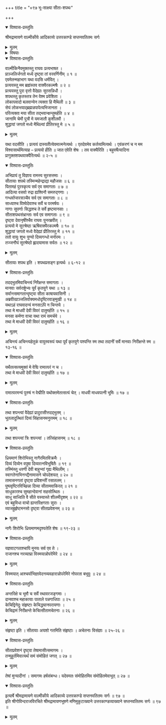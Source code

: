 +++
title = "०९७ भू-साक्ष्या सीता-शपथः"

+++

<details open><summary>विश्वास-प्रस्तुतिः</summary>

श्रीमद्रामायणे वाल्मीकीये आदिकाव्ये उत्तरकाण्डे सप्तनवतितमः सर्गः
</details>

<details><summary>मूलम्</summary>

श्रीमद्रामायणे वाल्मीकीये आदिकाव्ये उत्तरकाण्डे सप्तनवतितमः सर्गः
</details>

<details><summary>विषयाः</summary>

वाल्मीकिना सीतायाः शुद्धत्वं बोधितेन रामेण  
तं प्रति  
पूर्वम् एव शपथ-करणेन  
तच्-छुद्धत्व-ज्ञातवता ऽपि स्वेन  
लोकापवाद-भयात् तत्-परित्याग-निवेदनेन क्षमापणम् ॥ १ ॥  
तथा तं प्रति कुश-लवयोः स्व-पुत्रत्वाङ्गीकरण-पूर्वकं  
लोक-समक्षं शुद्धि-प्रसिद्धौ  
स्वस्य सीतायां प्रीति-जनन-निवेदनम् ॥ २ ॥  
श्री-राम-भाव-विज्ञानेन सीता-शपथ-दर्शनार्थं  
चतुर्-मुख-पुरस्करणेन समागतेष्व् इन्द्रादिषु  
तान् प्रति रामेण  
जनापवाद-परिहारे सत्य् एव  
वैदेह्यां स्वस्य प्रीति-समुदय-निवेदनम् ॥ ३ ॥  
ततः प्रादुर्भूतेन दिव्य-गन्धवता वायुना  
ऽऽह्लादितानां सवर्जनानां पुरतः  
सीतया त्रिवारं रामाद् अन्यस्य मनसा ऽप्य् अचिन्तने  
भूमि देव्या स्वस्य विवर-वितरण-रूप-शपथ-करणम् ॥ ४ ॥  
ततो भूतलात् प्रादुर्भूते दिव्य-सिंहासने  
सीताया उपवेशन-पूर्वकं  
रसातलं प्रविष्टायां भूमि-देव्यां  
सीताया उपरि पुष्प-वृष्टि-प्रादुर्भावः ॥ ५ ॥  
ततो देव-र्ष्यादिषु सीता-सौशील्यं प्रति  
साधु-वाद-पूर्वकं संतुष्टेषु  
सर्वैर् अपि मुहूर्तं मोहाधिगमः ॥ ६ ॥
</details>

<details open><summary>विश्वास-प्रस्तुतिः</summary>

वाल्मीकिनैवमुक्तस्तु राघवः प्रत्यभाषत ।  
प्राञ्जलिर्जगतो मध्ये दृष्ट्वा तां वरवर्णिनीम् ॥ १ ॥  
एवमेतन्महाभाग यथा वदसि धर्मवित् ।  
प्रत्ययस्तु मम ब्रह्मंस्तव वाक्यैरकल्मषैः ॥ २ ॥  
प्रत्ययस्तु पुरा वृत्तो वैदेह्याः सुरसन्निधौ ।  
शपथस्तु कृतस्तत्र तेन वेश्म प्रवेशिता ।  
लोकापवादो बलवान्येन त्यक्ता हि मैथिली ॥ ३ ॥  
सेयं लोकभयाद्ब्रह्मन्नपापेत्यभिजानता ।  
परित्यक्ता मया सीता तद्भवान्क्षन्तुमर्हति ॥ ४ ॥  
जानामि चेमौ पुत्रौ मे यमजातौ कुशीलवौ ।  
शुद्धायां जगतो मध्ये मैथिल्यां प्रीतिरस्तु मे ॥ ५ ॥
</details>

<details><summary>मूलम्</summary>

वाल्मीकिनैवमुक्तस्तु राघवः प्रत्यभाषत ।  
प्राञ्जलिर्जगतो मध्ये दृष्ट्वा तां वरवर्णिनीम् ॥ १ ॥  
एवमेतन्महाभाग यथा वदसि धर्मवित् ।  
प्रत्ययस्तु मम ब्रह्मंस्तव वाक्यैरकल्मषैः ॥ २ ॥  
प्रत्ययस्तु पुरा वृत्तो वैदेह्याः सुरसन्निधौ ।  
शपथस्तु कृतस्तत्र तेन वेश्म प्रवेशिता ।  
लोकापवादो बलवान्येन त्यक्ता हि मैथिली ॥ ३ ॥  
सेयं लोकभयाद्ब्रह्मन्नपापेत्यभिजानता ।  
परित्यक्ता मया सीता तद्भवान्क्षन्तुमर्हति ॥ ४ ॥  
जानामि चेमौ पुत्रौ मे यमजातौ कुशीलवौ ।  
शुद्धायां जगतो मध्ये मैथिल्यां प्रीतिरस्तु मे ॥ ५ ॥
</details>

यथा वदसीति । प्रत्ययं दास्यतीत्येवमात्मनेत्यर्थः । एतदेवमेव कर्तव्यमित्यर्थः । एवंकरणं च न मम विश्वासार्थमित्याह – प्रत्ययो हीति ॥ जात एवेति शेषः । तव वाक्यैरिति । बहुवर्षेत्यादिना प्रागुक्तशपथवाक्यैरित्यर्थः ॥ २-५ ॥

<details open><summary>विश्वास-प्रस्तुतिः</summary>

अभिप्रायं तु विज्ञाय रामस्य सुरसत्तमाः ।  
सीतायाः शपथे तस्मिन्महेन्द्राद्या महौजसः ॥ ६ ॥  
पितामहं पुरस्कृत्य सर्व एव समागताः ॥ ७ ॥  
आदित्या वसवो रुद्रा ह्यश्विनौ समरुद्गणाः ।  
गन्धर्वाप्सरसञ्चैव सर्व एव समागताः ॥ ८ ॥  
साध्याश्च विश्वेदेवाश्च सर्वे च परमर्षयः ।  
नागाः सुपर्णाः सिद्धाश्च ते सर्वे हृष्टमानसाः ।  
सीताशपथसंभ्रान्ताः सर्व एव समागताः ॥ ९ ॥  
दृष्ट्वा देवानृषींश्चैव राघवः पुनरब्रवीत् ।  
प्रत्ययो मे सुरश्रेष्ठा ऋषिवाक्यैरकल्मषैः ॥ १० ॥  
शुद्धायां जगतो मध्ये वैदेह्यां प्रीतिरस्तु मे ॥ ११ ॥  
ततो वायुः शुभः पुण्यो दिव्यगन्धो मनोरमः ।  
तज्जनौघं सुरश्रेष्ठो ह्लादयामास सर्वतः ॥ १२ ॥
</details>

<details><summary>मूलम्</summary>

अभिप्रायं तु विज्ञाय रामस्य सुरसत्तमाः ।  
सीतायाः शपथे तस्मिन्महेन्द्राद्या महौजसः ॥ ६ ॥  
पितामहं पुरस्कृत्य सर्व एव समागताः ॥ ७ ॥  
आदित्या वसवो रुद्रा ह्यश्विनौ समरुद्गणाः ।  
गन्धर्वाप्सरसञ्चैव सर्व एव समागताः ॥ ८ ॥  
साध्याश्च विश्वेदेवाश्च सर्वे च परमर्षयः ।  
नागाः सुपर्णाः सिद्धाश्च ते सर्वे हृष्टमानसाः ।  
सीताशपथसंभ्रान्ताः सर्व एव समागताः ॥ ९ ॥  
दृष्ट्वा देवानृषींश्चैव राघवः पुनरब्रवीत् ।  
प्रत्ययो मे सुरश्रेष्ठा ऋषिवाक्यैरकल्मषैः ॥ १० ॥  
शुद्धायां जगतो मध्ये वैदेह्यां प्रीतिरस्तु मे ॥ ११ ॥  
ततो वायुः शुभः पुण्यो दिव्यगन्धो मनोरमः ।  
तज्जनौघं सुरश्रेष्ठो ह्लादयामास सर्वतः ॥ १२ ॥
</details>

सीतायाः शपथ इति । शपथप्रसङ्ग इत्यर्थः ॥ ६-१२ ॥

<details open><summary>विश्वास-प्रस्तुतिः</summary>

तदद्भुतमिवाचिन्त्यं निरैक्षन्त समागताः ।  
मानवाः सर्वराष्ट्रेभ्यः पूर्वं कृतयुगे यथा ॥ १३ ॥  
सर्वान्त्समागतान्दृष्ट्वा सीता काषायवासिनी ।  
अब्रवीत्प्राञ्जलिर्वाक्यमधोदृष्टिरवाङ्मुखी ॥ १४ ॥  
यथाऽहं राघवादन्यं मनसाऽपि न चिन्तये ।  
तथा मे माधवी देवी विवरं दातुमर्हति ॥ १५ ॥  
मनसा कर्मणा वाचा यथा रामं समर्चये ।  
तथा मे माधवी देवी विवरं दातुमर्हति ॥ १६ ॥
</details>

<details><summary>मूलम्</summary>

तदद्भुतमिवाचिन्त्यं निरैक्षन्त समागताः ।  
मानवाः सर्वराष्ट्रेभ्यः पूर्वं कृतयुगे यथा ॥ १३ ॥  
सर्वान्त्समागतान्दृष्ट्वा सीता काषायवासिनी ।  
अब्रवीत्प्राञ्जलिर्वाक्यमधोदृष्टिरवाङ्मुखी ॥ १४ ॥  
यथाऽहं राघवादन्यं मनसाऽपि न चिन्तये ।  
तथा मे माधवी देवी विवरं दातुमर्हति ॥ १५ ॥  
मनसा कर्मणा वाचा यथा रामं समर्चये ।  
तथा मे माधवी देवी विवरं दातुमर्हति ॥ १६ ॥
</details>

अचिन्त्यं अचिन्त्यहेतुकं वायुस्वरूपं यथा पूर्वं कृतयुगे पश्यन्ति स्म तथा तदानीं सर्वे मानवाः निरीक्षन्ते स्म ॥ १३-१६ ॥

<details open><summary>विश्वास-प्रस्तुतिः</summary>

यथैतत्सत्यमुक्तं मे वेद्मि रामात्परं न च ।  
तथा मे माधवी देवी विवरं दातुमर्हति ॥ १७ ॥
</details>

<details><summary>मूलम्</summary>

यथैतत्सत्यमुक्तं मे वेद्मि रामात्परं न च ।  
तथा मे माधवी देवी विवरं दातुमर्हति ॥ १७ ॥
</details>

रामात्परमन्यं पुरुषं न वेद्मीति यथोक्तमेतत्सत्यं चेत् । माधवी माधवपत्नी भूमिः ॥ १७ ॥

<details open><summary>विश्वास-प्रस्तुतिः</summary>

तथा शपन्त्यां वैदेह्यां प्रादुरासीत्तदद्भुतम् ।  
भूतलादुत्थितं दिव्यं सिंहासनमनुत्तमम् ॥ १८ ॥
</details>

<details><summary>मूलम्</summary>

तथा शपन्त्यां वैदेह्यां प्रादुरासीत्तदद्भुतम् ।  
भूतलादुत्थितं दिव्यं सिंहासनमनुत्तमम् ॥ १८ ॥
</details>

तथा शपन्त्यां त्रिः शपन्त्यां । तत्सिंहासनम् ॥ १८ ॥

<details open><summary>विश्वास-प्रस्तुतिः</summary>

ध्रियमाणं शिरोभिस्तु नागैरमितविक्रमैः ।  
दिव्यं दिव्येन वपुषा दिव्यरत्नविभूषितैः ॥ १९ ॥  
तस्मिंस्तु धरणी देवी बाहुभ्यां गृह्य मैथिलीम् ।  
स्वागतेनाभिनन्द्यैनामासने चोपदेशयत् ॥ २० ॥  
तामासनगतां दृष्ट्वा प्रविशन्तीं रसातलम् ।  
पुष्पवृष्टिरविच्छिन्ना दिव्या सीतामवाकिरत् ॥ २१ ॥  
साधुकारश्च सुमहान्देवानां सहसोत्थितः ।  
साधु साध्विति वै सीते यस्यास्ते शीलमीदृशम् ॥ २२ ॥  
एवं बहुविधा वाचो ह्यन्तरिक्षगताः सुराः ।  
व्याजह्रुर्हृष्टमनसो दृष्ट्वा सीताप्रवेशनम् ॥ २३ ॥
</details>

<details><summary>मूलम्</summary>

ध्रियमाणं शिरोभिस्तु नागैरमितविक्रमैः ।  
दिव्यं दिव्येन वपुषा दिव्यरत्नविभूषितैः ॥ १९ ॥  
तस्मिंस्तु धरणी देवी बाहुभ्यां गृह्य मैथिलीम् ।  
स्वागतेनाभिनन्द्यैनामासने चोपदेशयत् ॥ २० ॥  
तामासनगतां दृष्ट्वा प्रविशन्तीं रसातलम् ।  
पुष्पवृष्टिरविच्छिन्ना दिव्या सीतामवाकिरत् ॥ २१ ॥  
साधुकारश्च सुमहान्देवानां सहसोत्थितः ।  
साधु साध्विति वै सीते यस्यास्ते शीलमीदृशम् ॥ २२ ॥  
एवं बहुविधा वाचो ह्यन्तरिक्षगताः सुराः ।  
व्याजह्रुर्हृष्टमनसो दृष्ट्वा सीताप्रवेशनम् ॥ २३ ॥
</details>

नागैः शिरोभिः ध्रियमाणमदृश्यतेति शेषः ॥ १९-२३ ॥

<details open><summary>विश्वास-प्रस्तुतिः</summary>

यज्ञवाटगताश्चापि मुनयः सर्व एव ते ।  
राजानश्च नरव्याघ्रा विस्मयान्नोपरेमिरे ॥ २४ ॥
</details>

<details><summary>मूलम्</summary>

यज्ञवाटगताश्चापि मुनयः सर्व एव ते ।  
राजानश्च नरव्याघ्रा विस्मयान्नोपरेमिरे ॥ २४ ॥
</details>

विस्मयात् आश्चर्याभिज्ञावेदनव्यवहारान्नोपरेमिरे नोपरता बभूवुः ॥ २४ ॥

<details open><summary>विश्वास-प्रस्तुतिः</summary>

अन्तरिक्षे च भूमौ च सर्वे स्थावरजङ्गमाः ।  
दानवाश्च महाकायाः पाताले पन्नगाधिपाः ॥ २५ ॥  
केचिद्विनेदुः संहृष्टाः केचिद्ध्यानपरायणाः ।  
केचिद्रामं निरीक्षन्ते केचित्सीतामचेतनाः ॥ २६ ॥
</details>

<details><summary>मूलम्</summary>

अन्तरिक्षे च भूमौ च सर्वे स्थावरजङ्गमाः ।  
दानवाश्च महाकायाः पाताले पन्नगाधिपाः ॥ २५ ॥  
केचिद्विनेदुः संहृष्टाः केचिद्ध्यानपरायणाः ।  
केचिद्रामं निरीक्षन्ते केचित्सीतामचेतनाः ॥ २६ ॥
</details>

संहृष्टा इति । सीतायाः अयशो गतमिति संहृष्टाः । अचेतनाः विसंज्ञाः ॥ २५-२६ ॥

<details open><summary>विश्वास-प्रस्तुतिः</summary>

सीताप्रवेशनं दृष्ट्वा तेषामासीत्समागमः ।  
तन्मुहूर्तमिवात्यर्थं समं संमोहितं जगत् ॥ २७ ॥
</details>

<details><summary>मूलम्</summary>

सीताप्रवेशनं दृष्ट्वा तेषामासीत्समागमः ।  
तन्मुहूर्तमिवात्यर्थं समं संमोहितं जगत् ॥ २७ ॥
</details>

तेषां मुन्यादीनां । समागमः हर्षसंबन्धः। यदेवमतः संमोहितमिव संमोहितमेवाभूत् ॥ २७ ॥

<details open><summary>विश्वास-प्रस्तुतिः</summary>

इत्यार्षे श्रीमद्रामायणे वाल्मीकीये आदिकाव्ये उत्तरकाण्डे सप्तनवतितमः सर्गः ॥ ९७ ॥  
इति श्रीगोविन्दराजविरचिते श्रीमद्रामायणभूषणे मणिमुकुटाख्याने उत्तरकाण्डव्याख्याने सप्तनवतितमः सर्गः ॥ ९७ ॥
</details>

<details><summary>मूलम्</summary>

इत्यार्षे श्रीमद्रामायणे वाल्मीकीये आदिकाव्ये उत्तरकाण्डे सप्तनवतितमः सर्गः ॥ ९७ ॥  
इति श्रीगोविन्दराजविरचिते श्रीमद्रामायणभूषणे मणिमुकुटाख्याने उत्तरकाण्डव्याख्याने सप्तनवतितमः सर्गः ॥ ९७ ॥
</details>

